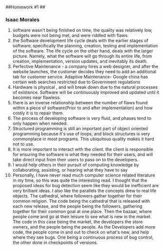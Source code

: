 ##Homework #1 ##

### Isaac Morales ###

1. software wasn't being finished on time, the quality was relatively low, budgets were not being met, and were riddled with flaws
2. the Software development life cycle deals with the earlier stages of software, specifically the planning, creation, testing and implementation of the software. The life cycle on the other hand, deals with the larger picture. Namely, what the software will go through its entire life, from creation, implementation, version updates, and inevitably its death. 
3. Perfective Maintenance - a company hires a web designer, and after the website launches, the customer decides they need to add an additional tab for customer service.
Adaptive Maintenance- Google china has certain web searches restricted due to Government regulations
4. Hardware is physical , and will break down due to the natural processes of existence. Software will be continuously improved and updated until it becomes near flawless. 
5. there is an inverse  relationship between the number of flaws found within a piece of software(Prior to and after implementation) and how costly it is to repair them.
6. The process of developing software is very fluid, and phases tend to only happen when needed.
7. Structured programming is still an important part of object oriented programming because it's use of loops, and block structures is very commonplace in most programs. This ubiquitous quality makes it hard not to use.
8. It is more important to interact with the client. the client is responsible for ensuring the software is what they needed for their users, and will take direct input from their users to pass on to the developers.
9. I would help others in their pursuit of computing knowledge by collaborating, assisting, or hearing what they have to say
10. Personally, I have never read much computer science related literature in my time, so this was quite the interesting read. I thought that the proposed ideas for bug detection seem like they would be inefficient are very brilliant ideas. I also like the parallels the concepts drew to real life objects. The cathedral, where followers gather together for their common religion. The code being the cathedral that is released with each new release, and the people being the followers, gathering together for their common goal at one place. Then the bazaar, where people come and go at their leisure to see what is new in the market. The code in this case being the market, the developers the store owners, and the people being the people. As the Developers add more code, the people come in and out to check on what's new, and help where they see bugs. One being a continuous process of bug control, the other done in checkpoints of versions. 